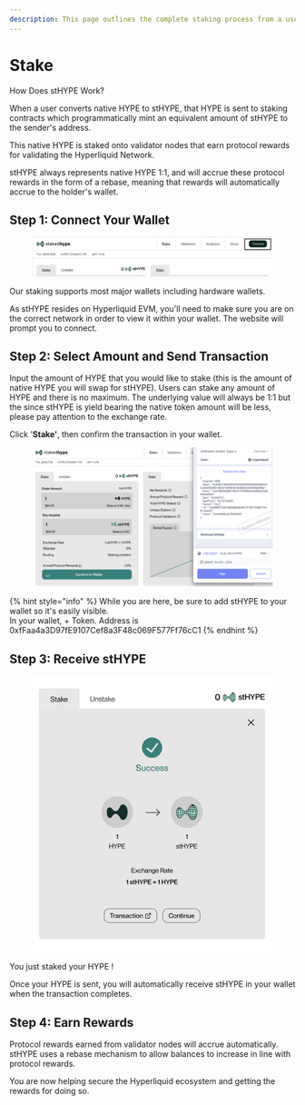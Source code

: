 ```yaml
---
description: This page outlines the complete staking process from a user perspective.
---
```


# Stake

How Does stHYPE Work?

When a user converts native HYPE to stHYPE, that HYPE is sent to staking contracts which programmatically mint an equivalent amount of stHYPE to the sender's address.&#x20;

This native HYPE is staked onto validator nodes that earn protocol rewards for validating the Hyperliquid Network.&#x20;

stHYPE always represents native HYPE 1:1, and will accrue these protocol rewards in the form of a rebase, meaning that rewards will automatically accrue to the holder's wallet.

## Step 1:  Connect Your Wallet

<figure><img src="../.gitbook/assets/image (6).png" alt=""><figcaption></figcaption></figure>

Our staking supports most major wallets including hardware wallets.

As stHYPE resides on Hyperliquid EVM, you'll need to make sure you are on the correct network in order to view it within your wallet. The website will prompt you to connect.

## Step 2: Select Amount and Send Transaction

Input the amount of HYPE that you would like to stake (this is the amount of native HYPE you will swap for stHYPE). Users can stake any amount of HYPE and there is no maximum. The underlying value will always be 1:1 but the since stHYPE is yield bearing the native token amount will be less, please pay attention to the exchange rate.

Click '**Stake'**, then confirm the transaction in your wallet.

<figure><img src="../.gitbook/assets/image (8).png" alt=""><figcaption></figcaption></figure>

{% hint style="info" %}
While you are here, be sure to add stHYPE to your wallet so it's easily visible.\
In your wallet, + Token. Address is 0xfFaa4a3D97fE9107Cef8a3F48c069F577Ff76cC1
{% endhint %}

## Step 3: **Receive stHYPE**&#x20;

<figure><img src="../.gitbook/assets/image (9).png" alt=""><figcaption></figcaption></figure>

You just staked your HYPE !&#x20;

Once your HYPE is sent, you will automatically receive stHYPE in your wallet when the transaction completes.&#x20;

## **Step 4: Earn Rewards**&#x20;

Protocol rewards earned from validator nodes will accrue automatically. stHYPE uses a rebase mechanism to allow balances to increase in line with protocol rewards.

You are now helping secure the Hyperliquid ecosystem and getting the rewards for doing so.
